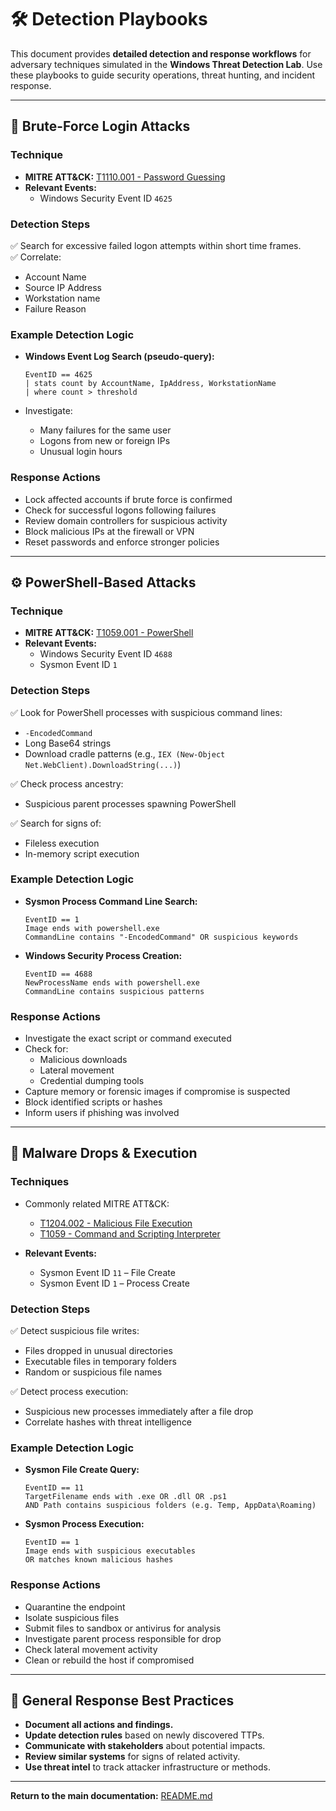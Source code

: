 # 🛠️ Detection Playbooks

This document provides **detailed detection and response workflows** for adversary techniques simulated in the **Windows Threat Detection Lab**. Use these playbooks to guide security operations, threat hunting, and incident response.

---

## 🔐 Brute-Force Login Attacks

### Technique
- **MITRE ATT&CK:** [T1110.001 - Password Guessing](https://attack.mitre.org/techniques/T1110/001/)
- **Relevant Events:**
  - Windows Security Event ID `4625`

### Detection Steps
✅ Search for excessive failed logon attempts within short time frames.  
✅ Correlate:
- Account Name
- Source IP Address
- Workstation name
- Failure Reason

### Example Detection Logic

- **Windows Event Log Search (pseudo-query):**

    ```
    EventID == 4625
    | stats count by AccountName, IpAddress, WorkstationName
    | where count > threshold
    ```

- Investigate:
  - Many failures for the same user
  - Logons from new or foreign IPs
  - Unusual login hours

### Response Actions

- Lock affected accounts if brute force is confirmed
- Check for successful logons following failures
- Review domain controllers for suspicious activity
- Block malicious IPs at the firewall or VPN
- Reset passwords and enforce stronger policies

---

## ⚙️ PowerShell-Based Attacks

### Technique
- **MITRE ATT&CK:** [T1059.001 - PowerShell](https://attack.mitre.org/techniques/T1059/001/)
- **Relevant Events:**
  - Windows Security Event ID `4688`
  - Sysmon Event ID `1`

### Detection Steps
✅ Look for PowerShell processes with suspicious command lines:
- `-EncodedCommand`
- Long Base64 strings
- Download cradle patterns (e.g., `IEX (New-Object Net.WebClient).DownloadString(...)`)

✅ Check process ancestry:
- Suspicious parent processes spawning PowerShell

✅ Search for signs of:
- Fileless execution
- In-memory script execution

### Example Detection Logic

- **Sysmon Process Command Line Search:**

    ```
    EventID == 1
    Image ends with powershell.exe
    CommandLine contains "-EncodedCommand" OR suspicious keywords
    ```

- **Windows Security Process Creation:**

    ```
    EventID == 4688
    NewProcessName ends with powershell.exe
    CommandLine contains suspicious patterns
    ```

### Response Actions

- Investigate the exact script or command executed
- Check for:
  - Malicious downloads
  - Lateral movement
  - Credential dumping tools
- Capture memory or forensic images if compromise is suspected
- Block identified scripts or hashes
- Inform users if phishing was involved

---

## 🐛 Malware Drops & Execution

### Techniques
- Commonly related MITRE ATT&CK:
  - [T1204.002 - Malicious File Execution](https://attack.mitre.org/techniques/T1204/002/)
  - [T1059 - Command and Scripting Interpreter](https://attack.mitre.org/techniques/T1059/)

- **Relevant Events:**
  - Sysmon Event ID `11` – File Create
  - Sysmon Event ID `1` – Process Create

### Detection Steps
✅ Detect suspicious file writes:
- Files dropped in unusual directories
- Executable files in temporary folders
- Random or suspicious file names

✅ Detect process execution:
- Suspicious new processes immediately after a file drop
- Correlate hashes with threat intelligence

### Example Detection Logic

- **Sysmon File Create Query:**

    ```
    EventID == 11
    TargetFilename ends with .exe OR .dll OR .ps1
    AND Path contains suspicious folders (e.g. Temp, AppData\Roaming)
    ```

- **Sysmon Process Execution:**

    ```
    EventID == 1
    Image ends with suspicious executables
    OR matches known malicious hashes
    ```

### Response Actions

- Quarantine the endpoint
- Isolate suspicious files
- Submit files to sandbox or antivirus for analysis
- Investigate parent process responsible for drop
- Check lateral movement activity
- Clean or rebuild the host if compromised

---

## 📌 General Response Best Practices

- **Document all actions and findings.**
- **Update detection rules** based on newly discovered TTPs.
- **Communicate with stakeholders** about potential impacts.
- **Review similar systems** for signs of related activity.
- **Use threat intel** to track attacker infrastructure or methods.

---

**Return to the main documentation:** [README.md](../README.md)

